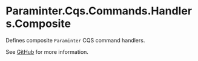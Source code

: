 # Paraminter.Cqs.Commands.Handlers.Composite

Defines composite `Paraminter` CQS command handlers.

See [GitHub](https://github.com/Paraminter/Paraminter.Cqs.Commands) for more information.